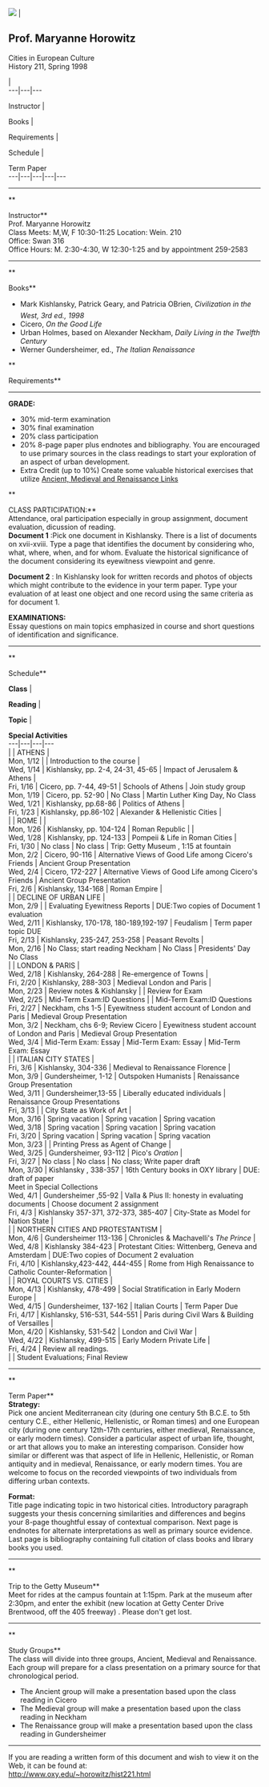 

![](oxylogo.gif) |

## Prof. Maryanne Horowitz  
Cities in European Culture  
History 211, Spring 1998

|  
---|---|---  
  


Instructor |

Books |

Requirements |

Schedule |

Term Paper  
---|---|---|---|---  
  
* * *

**

Instructor**  
Prof. Maryanne Horowitz  
Class Meets: M,W, F 10:30-11:25   Location: Wein. 210  
Office: Swan 316  
Office Hours: M. 2:30-4:30, W 12:30-1:25 and by appointment 259-2583

* * *

**

Books**

  * Mark Kishlansky, Patrick Geary, and Patricia OBrien, _Civilization in the West, 3rd ed., 1998_
  * Cicero, _On the Good Life_
  * Urban Holmes, based on Alexander Neckham, _Daily Living in the Twelfth Century_
  * Werner Gundersheimer, ed., _The Italian Renaissance_

**

Requirements**

* * *

  
**GRADE:**

  * 30% mid-term examination
  * 30% final examination
  * 20% class participation
  * 20% 8-page paper plus endnotes and bibliography. You are encouraged to use primary sources in the class readings to start your exploration of an aspect of urban development.
  * Extra Credit (up to 10%) Create some valuable historical exercises that utilize [Ancient, Medieval and Renaissance Links](../museums/premodern.html)

**

CLASS PARTICIPATION:**  
Attendance, oral participation especially in group assignment, document
evaluation, dicussion of reading.  
**Document 1** :Pick one document in Kishlansky. There is a list of documents
on xvii-xviii. Type a page that identifies the document by considering who,
what, where, when, and for whom. Evaluate the historical significance of the
document considering its eyewitness viewpoint and genre.

**Document 2** : In Kishlansky look for written records and photos of objects
which might contribute to the evidence in your term paper. Type your
evaluation of at least one object and one record using the same criteria as
for document 1.

**EXAMINATIONS:**  
Essay questions on main topics emphasized in course and short questions of
identification and significance.  

* * *

**

Schedule**

**Class** |

**Reading** |

**Topic** |

**Special Activities**  
---|---|---|---  
  |   | ATHENS |  
Mon, 1/12 |   | Introduction to the course |  
Wed, 1/14 | Kishlansky, pp. 2-4, 24-31, 45-65 | Impact of Jerusalem  & Athens
|  
Fri, 1/16 | Cicero, pp. 7-44, 49-51 |  Schools of Athens | Join study group  
Mon, 1/19  |  Cicero, pp. 52-90  | No Class  | Martin Luther King Day, No
Class  
Wed, 1/21 | Kishlansky, pp.68-86 | Politics of Athens  |  
Fri, 1/23 | Kishlansky, pp.86-102 |  Alexander & Hellenistic Cities |  
  |   | ROME |   |  
Mon, 1/26 | Kishlansky, pp. 104-124 |  Roman Republic |   |  
Wed, 1/28 | Kishlansky, pp. 124-133 |  Pompeii & Life in Roman Cities |  
Fri, 1/30 | No class | No class  | Trip: Getty Museum , 1:15 at fountain  
Mon, 2/2 |  Cicero, 90-116 | Alternative Views of Good Life among Cicero's
Friends  | Ancient Group Presentation  
Wed, 2/4 | Cicero, 172-227  |  Alternative Views of Good Life among Cicero's
Friends  | Ancient Group Presentation  
Fri, 2/6 | Kishlansky, 134-168 | Roman Empire |  
  |   | DECLINE OF URBAN LIFE |  
Mon, 2/9 |   |  Evaluating Eyewitness Reports | DUE:Two copies of Document 1
evaluation  
Wed, 2/11 | Kishlansky, 170-178, 180-189,192-197 | Feudalism | Term paper
topic DUE  
Fri, 2/13 | Kishlansky, 235-247, 253-258 | Peasant Revolts |  
Mon, 2/16 | No Class; start reading Neckham | No Class | Presidents' Day No
Class  
  |   | LONDON & PARIS |  
Wed, 2/18 | Kishlansky, 264-288 | Re-emergence of Towns |  
Fri, 2/20 | Kishlansky, 288-303 | Medieval London and Paris |  
Mon, 2/23 | Review notes &  Kishlansky |   | Review for Exam  
Wed, 2/25 |  Mid-Term Exam:ID Questions  |   | Mid-Term Exam:ID Questions  
Fri, 2/27 | Neckham, chs 1-5 | Eyewitness student account of London and Paris
| Medieval Group Presentation  
Mon, 3/2 | Neckham, chs 6-9; Review Cicero | Eyewitness student account of
London and Paris | Medieval Group Presentation  
Wed, 3/4 | Mid-Term Exam: Essay | Mid-Term Exam: Essay | Mid-Term Exam: Essay  
  |   | ITALIAN CITY STATES |  
Fri, 3/6 | Kishlansky, 304-336 | Medieval to Renaissance Florence |  
Mon, 3/9 | Gundersheimer, 1-12 |  Outspoken Humanists | Renaissance Group
Presentation  
Wed, 3/11 | Gundersheimer,13-55 | Liberally educated individuals | Renaissance
Group Presentations  
Fri, 3/13 |   | City State as Work of Art |  
Mon, 3/16 | Spring vacation | Spring vacation | Spring vacation  
Wed, 3/18 | Spring vacation | Spring vacation | Spring vacation  
Fri, 3/20 |  Spring vacation  |  Spring vacation  | Spring vacation  
Mon, 3/23 |   | Printing Press as Agent of Change |  
Wed, 3/25 | Gundersheimer, 93-112 | Pico's _Oration_ |  
Fri, 3/27 | No class | No class | No class; Write paper draft  
Mon, 3/30 | Kishlansky , 338-357 |  16th Century  books in OXY library | DUE:
draft of paper  
Meet in Special Collections  
Wed, 4/1 | Gundersheimer ,55-92 |  Valla & Pius II: honesty in evaluating
documents | Choose document 2 assignment  
Fri, 4/3 | Kishlansky 357-371, 372-373, 385-407 | City-State as Model for
Nation State |  
  |   | NORTHERN CITIES AND PROTESTANTISM |  
Mon, 4/6 | Gundersheimer 113-136 | Chronicles & Machavelli's _The Prince_ |  
Wed, 4/8 | Kishlansky 384-423 | Protestant Cities: Wittenberg, Geneva and
Amsterdam |  DUE:Two copies of Document 2 evaluation  
Fri, 4/10 | Kishlansky,423-442, 444-455 | Rome from High Renaissance to
Catholic Counter-Reformation |  
  |   | ROYAL COURTS VS. CITIES |  
Mon, 4/13 | Kishlansky, 478-499 | Social Stratification in Early Modern Europe
|  
Wed, 4/15 | Gundersheimer, 137-162 | Italian Courts | Term Paper Due  
Fri, 4/17 | Kishlansky, 516-531, 544-551 |  Paris during Civil Wars & Building  
of Versailles |  
Mon, 4/20 | Kishlansky, 531-542 | London and Civil War |  
Wed, 4/22 | Kishlansky, 499-515 | Early Modern Private Life |  
Fri, 4/24 |  Review all readings.  
  |   | Student Evaluations; Final Review  
  
* * *

**

Term Paper**  
**Strategy:**  
Pick one ancient Mediterranean city (during one century 5th B.C.E. to 5th
century C.E., either Hellenic, Hellenistic, or Roman times) and one European
city (during one century 12th-17th centuries, either medieval, Renaissance, or
early modern times). Consider a particular aspect of urban life, thought, or
art that allows you to make an interesting comparison. Consider how similar or
different was that aspect of life in Hellenic, Hellenistic, or Roman antiquity
and in medieval, Renaissance, or early modern times. You are welcome to focus
on the recorded viewpoints of two individuals from differing urban contexts.

  **Format:**  
Title page indicating topic in two historical cities. Introductory paragraph
suggests your thesis concerning similarities and differences and begins your
8-page thoughtful essay of contextual comparison. Next page is endnotes for
alternate interpretations as well as primary source evidence. Last page is
bibliography containing full citation of class books and library books you
used.

* * *

**

Trip to the Getty Museum**  
Meet for rides at the campus fountain at 1:15pm. Park at the museum after
2:30pm, and enter the exhibit (new location at Getty Center Drive Brentwood,
off the 405 freeway) . Please don't get lost.

* * *

**

Study Groups**  
The class will divide into three groups, Ancient, Medieval and Renaissance.
Each group will prepare for a class presentation on a primary source for that
chronological period.

  * The Ancient group will make a presentation based upon the class reading in Cicero
  * The Medieval group will make a presentation based upon the class reading in Neckham
  * The Renaissance group will make a presentation based upon the class reading in Gundersheimer

* * *

If you are reading a written form of this document and wish to view it on the
Web, it can be found at:  
http://www.oxy.edu/~horowitz/hist221.html

